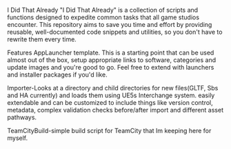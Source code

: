 I Did That Already
"I Did That Already" is a collection of scripts and functions designed to expedite common tasks that all game studios encounter. This repository aims to save you time and effort by providing reusable, well-documented code snippets and utilities, so you don't have to rewrite them every time.

Features
AppLauncher template. This is a starting point that can be used almost out of the box, setup appropriate links to software, categories and update images and you're good to go. Feel free to extend with launchers and installer packages if you'd like. 

Importer-Looks at a directory and child directories for new files(GLTF, Sbs and HA currently) and loads them using UE5s Interchange system. 
easily extendable and can be customized to include things like version control, metadata, complex validation checks before/after import and different asset pathways. 

TeamCityBuild-simple build script for TeamCity that Im keeping here for myself. 
